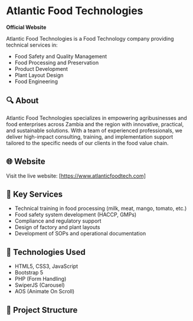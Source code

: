 # Atlantic Food Technologies

**Official Website**

Atlantic Food Technologies is a Food Technology company providing technical services in:

- Food Safety and Quality Management  
- Food Processing and Preservation  
- Product Development  
- Plant Layout Design  
- Food Engineering

## 🔍 About

Atlantic Food Technologies specializes in empowering agribusinesses and food enterprises across Zambia and the region with innovative, practical, and sustainable solutions. With a team of experienced professionals, we deliver high-impact consulting, training, and implementation support tailored to the specific needs of our clients in the food value chain.

## 🌐 Website

Visit the live website: [https://www.atlanticfoodtech.com]

## 💼 Key Services

- Technical training in food processing (milk, meat, mango, tomato, etc.)
- Food safety system development (HACCP, GMPs)
- Compliance and regulatory support
- Design of factory and plant layouts
- Development of SOPs and operational documentation

## 🚀 Technologies Used

- HTML5, CSS3, JavaScript  
- Bootstrap 5  
- PHP (Form Handling)  
- SwiperJS (Carousel)  
- AOS (Animate On Scroll)

## 📁 Project Structure

